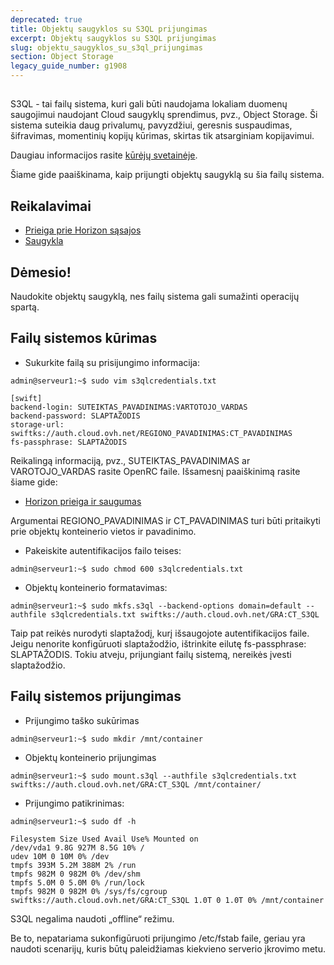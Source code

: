 ```yaml
---
deprecated: true
title: Objektų saugyklos su S3QL prijungimas
excerpt: Objektų saugyklos su S3QL prijungimas
slug: objektu_saugyklos_su_s3ql_prijungimas
section: Object Storage
legacy_guide_number: g1908
---
```



## 
S3QL - tai failų sistema, kuri gali būti naudojama lokaliam duomenų saugojimui naudojant Cloud saugyklų sprendimus, pvz., Object Storage.
Ši sistema suteikia daug privalumų, pavyzdžiui, geresnis suspaudimas, šifravimas, momentinių kopijų kūrimas, skirtas tik atsarginiam kopijavimui.

Daugiau informacijos rasite [kūrėjų svetainėje](http://www.rath.org/s3ql-docs/).

Šiame gide paaiškinama, kaip prijungti objektų saugyklą su šia failų sistema.


## Reikalavimai

- [Prieiga prie Horizon sąsajos]({legacy}1773)
- [Saugykla]({legacy}1790)



## Dėmesio!
Naudokite objektų saugyklą, nes failų sistema gali sumažinti operacijų spartą.


## Failų sistemos kūrimas

- Sukurkite failą su prisijungimo informacija: 


```
admin@serveur1:~$ sudo vim s3qlcredentials.txt

[swift]
backend-login: SUTEIKTAS_PAVADINIMAS:VARTOTOJO_VARDAS
backend-password: SLAPTAŽODIS
storage-url: swiftks://auth.cloud.ovh.net/REGIONO_PAVADINIMAS:CT_PAVADINIMAS
fs-passphrase: SLAPTAŽODIS
```



Reikalingą informaciją, pvz., SUTEIKTAS_PAVADINIMAS ar VAROTOJO_VARDAS rasite OpenRC faile.
Išsamesnį paaiškinimą rasite šiame gide:

- [Horizon prieiga ir saugumas]({legacy}1774)


Argumentai REGIONO_PAVADINIMAS ir CT_PAVADINIMAS turi būti pritaikyti prie objektų konteinerio vietos ir pavadinimo.


- Pakeiskite autentifikacijos failo teises:

```
admin@serveur1:~$ sudo chmod 600 s3qlcredentials.txt
```


- Objektų konteinerio formatavimas:

```
admin@serveur1:~$ sudo mkfs.s3ql --backend-options domain=default --authfile s3qlcredentials.txt swiftks://auth.cloud.ovh.net/GRA:CT_S3QL
```



Taip pat reikės nurodyti slaptažodį, kurį išsaugojote autentifikacijos faile. Jeigu nenorite konfigūruoti slaptažodžio, ištrinkite eilutę fs-passphrase: SLAPTAŽODIS. Tokiu atveju, prijungiant failų sistemą, nereikės įvesti slaptažodžio.


## Failų sistemos prijungimas

- Prijungimo taško sukūrimas


```
admin@serveur1:~$ sudo mkdir /mnt/container
```


- Objektų konteinerio prijungimas


```
admin@serveur1:~$ sudo mount.s3ql --authfile s3qlcredentials.txt swiftks://auth.cloud.ovh.net/GRA:CT_S3QL /mnt/container/
```


- Prijungimo patikrinimas:


```
admin@serveur1:~$ sudo df -h

Filesystem Size Used Avail Use% Mounted on
/dev/vda1 9.8G 927M 8.5G 10% /
udev 10M 0 10M 0% /dev
tmpfs 393M 5.2M 388M 2% /run
tmpfs 982M 0 982M 0% /dev/shm
tmpfs 5.0M 0 5.0M 0% /run/lock
tmpfs 982M 0 982M 0% /sys/fs/cgroup
swiftks://auth.cloud.ovh.net/GRA:CT_S3QL 1.0T 0 1.0T 0% /mnt/container
```



S3QL negalima naudoti „offline“ režimu.

Be to, nepatariama sukonfigūruoti prijungimo /etc/fstab faile, geriau yra naudoti scenarijų, kuris būtų paleidžiamas kiekvieno serverio įkrovimo metu.


